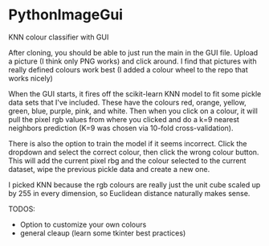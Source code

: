 # PythonImageGui
KNN colour classifier with GUI

After cloning, you should be able to just run the main in the GUI file. Upload a picture (I think only PNG works) and click around. I find that pictures with really defined colours work best (I added a colour wheel to the repo that works nicely)

When the GUI starts, it fires off the scikit-learn KNN model to fit some pickle data sets that I've included. These have the colours red, orange, yellow, green, blue, purple, pink, and white. Then when you click on a colour, it will pull the pixel rgb values from where you clicked and do a k=9 nearest neighbors prediction (K=9 was chosen via 10-fold cross-validation).

There is also the option to train the model if it seems incorrect. Click the dropdown and select the correct colour, then click the wrong colour button. This will add the current pixel rbg and the colour selected to the current dataset, wipe the previous pickle data and create a new one.

I picked KNN because the rgb colours are really just the unit cube scaled up by 255 in every dimension, so Euclidean distance naturally makes sense.

TODOS:

- Option to customize your own colours
- general cleaup (learn some tkinter best practices)
